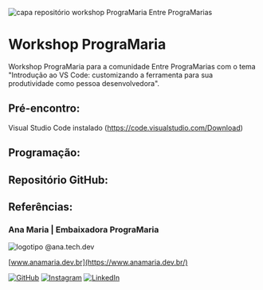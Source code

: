 ![capa repositório workshop PrograMaria Entre PrograMarias](https://www.anamaria.dev.br/workshop-programaria/images/entre-programarias.png)

# Workshop PrograMaria

Workshop PrograMaria para a comunidade Entre PrograMarias com o tema "Introdução ao VS Code: customizando a ferramenta para sua produtividade como pessoa desenvolvedora".

## Pré-encontro: 
Visual Studio Code instalado (https://code.visualstudio.com/Download)

## Programação: 

## Repositório GitHub: 

## Referências: 

### Ana Maria | Embaixadora PrograMaria
![logotipo @ana.tech.dev](https://www.anamaria.dev.br/workshop-programaria/images/logotipo.png)

[www.anamaria.dev.br](https://www.anamaria.dev.br/)

<a href="https://github.com/anamariasilva"><img alt="GitHub" src="https://img.shields.io/badge/GitHub-%23E4405F.svg?style=plastic&logo=GitHub&logoColor=white&color=black"/></a> <a href="https://www.instagram.com/ana.tech.dev/"><img alt="Instagram" src="https://img.shields.io/badge/Instagram-%23E4405F.svg?style=plastic&logo=Instagram&logoColor=white&color=blue"/></a> <a href="https://www.linkedin.com/in/anamariasilva"><img alt="LinkedIn" src="https://img.shields.io/badge/LinkedIn-%23E4405F.svg?style=plastic&logo=linkedin&logoColor=white&color=blue"/></a>
